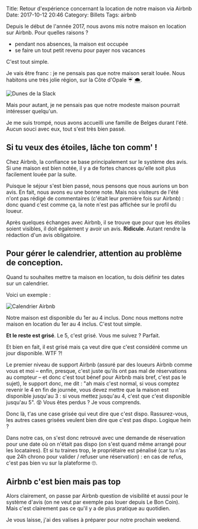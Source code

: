 Title: Retour d'expérience concernant la location de notre maison via Airbnb
Date: 2017-10-12 20:46
Category: Billets
Tags: airbnb


Depuis le début de l'année 2017, nous avons mis notre maison en location sur Airbnb. Pour quelles raisons ?

* pendant nos absences, la maison est occupée
* se faire un tout petit revenu pour payer nos vacances

C'est tout simple.

Je vais être franc : je ne pensais pas que notre maison serait louée. Nous habitons une très jolie région, sur la Côte d'Opale ☔️ 🌨.

![Dunes de la Slack]({static}/images/airbnb/01-slack.jpg#float-right "Dunes de la Slack")

Mais pour autant, je ne pensais pas que notre modeste maison pourrait intéresser quelqu'un.

Je me suis trompé, nous avons accueilli une famille de Belges durant l'été.
Aucun souci avec eux, tout s'est très bien passé.

## Si tu veux des étoiles, lâche ton comm' !

Chez Airbnb, la confiance se base principalement sur le système des avis. Si une maison est bien notée, il y a de fortes chances qu'elle soit plus facilement louée par la suite.

Puisque le séjour s'est bien passé, nous pensons que nous aurions un bon avis. En fait, nous avons eu une bonne note. Mais nos visiteurs de l'été n'ont pas rédigé de commentaires (c'était leur première fois sur Airbnb) : donc quand c'est comme ça, la note n'est pas affichée sur le profil du loueur.

Après quelques échanges avec Airbnb, il se trouve que pour que les étoiles soient visibles, il doit également y avoir un avis. **Ridicule**. Autant rendre la rédaction d'un avis obligatoire.

## Pour gérer le calendrier, attention au problème de conception.

Quand tu souhaites mettre ta maison en location, tu dois définir tes dates sur un calendrier.

Voici un exemple :

![Calendrier Airbnb]({static}/images/airbnb/02-airbnb.png#full "Calendrier Airbnb")

Notre maison est disponible du 1er au 4 inclus. Donc nous mettons notre maison en location du 1er au 4 inclus. C'est tout simple.

**Et le reste est grisé**. Le 5, c'est grisé. Vous me suivez ? Parfait.

Et bien en fait, il est grisé mais ça veut dire que c'est considéré comme un jour disponible. WTF ?!

Le premier niveau de support Airbnb (assuré par des loueurs Airbnb comme vous et moi – enfin, presque, c'est juste qu'ils ont pas mal de réservations au compteur – et donc c'est tout bénef pour Airbnb mais bref, c'est pas le sujet), le support donc, me dit : "ah mais c'est normal, si vous comptez revenir le 4 en fin de journée, vous devez mettre que la maison est disponible jusqu'au 3 : si vous mettez jusqu'au 4, c'est que c'est disponible jusqu'au 5". 😵 Vous êtes perdus ? Je vous comprends.

Donc là, t'as une case grisée qui veut dire que c'est dispo. Rassurez-vous, les autres cases grisées veulent bien dire que c'est pas dispo. Logique hein ?

Dans notre cas, on s'est donc retrouvé avec une demande de réservation pour une date où on n'était pas dispo (on s'est quand même arrangé pour les locataires). Et si tu traines trop, le propriétaire est pénalisé (car tu n'as que 24h chrono pour valider / refuser une réservation) : en cas de refus, c'est pas bien vu sur la plateforme 🙄.

## Airbnb c'est bien mais pas top

Alors clairement, on passe par Airbnb question de visibilité et aussi pour le système d'avis (on ne veut par exemple pas louer depuis Le Bon Coin). Mais c'est clairement pas ce qu'il y a de plus pratique au quotidien.

Je vous laisse, j'ai des valises à préparer pour notre prochain weekend.
